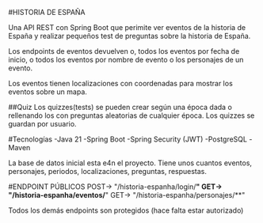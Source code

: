 #HISTORIA DE ESPAÑA 

Una API REST con Spring Boot que perimite ver eventos de la historia de España y realizar pequeños test de preguntas 
sobre la historia de España.

Los endpoints de eventos devuelven o, todos los eventos por fecha de inicio, o todos los eventos por nombre de evento 
o los personajes de un evento.

Los eventos tienen localizaciones con coordenadas para mostrar los eventos sobre un mapa.

##Quiz
Los quizzes(tests) se pueden crear según una época dada o rellenando los con preguntas aleatorias de cualquier época.
Los quizzes se guardan por usuario.

#Tecnologías
-Java 21
-Spring Boot
-Spring Security (JWT)
-PostgreSQL
-Maven


La base de datos inicial esta e4n el proyecto. Tiene unos cuantos eventos, personajes, periodos, localizaciones,
preguntas, respuestas.

#ENDPOINT PÚBLICOS
POST-> "/historia-espanha/login/**"
GET-> "/historia-espanha/eventos/**"
GET-> "/historia-espanha/personajes/**"

Todos los demás endpoints son protegidos (hace falta estar autorizado)


